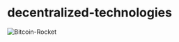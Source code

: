 # decentralized-technologies

![Bitcoin-Rocket](https://media.giphy.com/media/trN9ht5RlE3Dcwavg2/giphy.gif)
